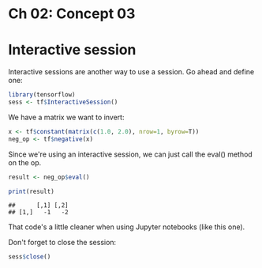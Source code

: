 Ch 02: Concept 03
================

Interactive session
===================

Interactive sessions are another way to use a session. Go ahead and define one:

``` r
library(tensorflow)
sess <- tf$InteractiveSession()
```

We have a matrix we want to invert:

``` r
x <- tf$constant(matrix(c(1.0, 2.0), nrow=1, byrow=T))
neg_op <- tf$negative(x)
```

Since we're using an interactive session, we can just call the eval() method on the op.

``` r
result <- neg_op$eval()

print(result)
```

    ##      [,1] [,2]
    ## [1,]   -1   -2

That code's a little cleaner when using Jupyter notebooks (like this one).

Don't forget to close the session:

``` r
sess$close()
```
